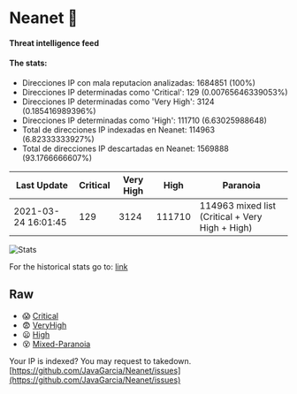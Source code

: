 # Neanet :hocho:
#### Threat intelligence feed
#### The stats:

- Direcciones IP con mala reputacion analizadas: 1684851 (100%)
- Direcciones IP determinadas como 'Critical':  129 (0.00765646339053%)
- Direcciones IP determinadas como 'Very High':  3124 (0.185416989396%)
- Direcciones IP determinadas como 'High':  111710 (6.63025988648)
- Total de direcciones IP indexadas en Neanet:  114963 (6.82333333927%)
- Total de direcciones IP descartadas en Neanet:  1569888 (93.1766666607%)

| Last Update | Critical | Very High | High | Paranoia |
| --- | --- | --- | --- | --- |
| 2021-03-24 16:01:45 | 129 | 3124 | 111710 | 114963 mixed list (Critical + Very High + High)|

![Stats](https://docs.google.com/spreadsheets/d/e/2PACX-1vSnaNMIXVabIpDJjufMlzH7poXnshF3mgd8Is1g9ytUEzVsP5my4Trn8f-xkoLLQ38xpL3HtmUexLo6/pubchart?oid=501124687&format=image)

For the historical stats go to: [link](/stats.csv)
## Raw
- :scream: [Critical](https://raw.githubusercontent.com/JavaGarcia/Neanet/master/blacklists/neanet_critical.txt)
- :fearful: [VeryHigh](https://raw.githubusercontent.com/JavaGarcia/Neanet/master/blacklists/neanet_veryHigh.txtt)
- :frowning: [High](https://raw.githubusercontent.com/JavaGarcia/Neanet/master/blacklists/neanet_high.txt)
- :dizzy_face: [Mixed-Paranoia](https://raw.githubusercontent.com/JavaGarcia/Neanet/master/blacklists/neanet_all.txt)


Your IP is indexed? You may request to takedown. [https://github.com/JavaGarcia/Neanet/issues](https://github.com/JavaGarcia/Neanet/issues)




































































































































































































































































































































































































































































































































































































































































































































































































































































































































































































































































































































































































































































































































































































































































































































































































































































































































































































































































































































































































































































































































































































































































































































































































































































































































































































































































































































































































































































































































































































































































































































































































































































































































































































































































































































































































































































































































































































































































































































































































































































































































































































































































































































































































































































































































































































































































































































































































































































































































































































































































































































































































































































































